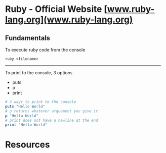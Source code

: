 # Ruby - Official Website [www.ruby-lang.org](www.ruby-lang.org)

## Fundamentals
To execute ruby code from the console

`ruby <filename>`
___

To print to the console, 3 options
* puts 
* p
* print

```rb
# 3 ways to print to the console
puts "Hello World"
# p returns whatever arguement you give it
p "Hello World"
# print does not have a newline at the end
print "Hello World"
```


# Resources 